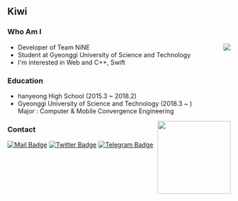 ## Kiwi
### Who Am I
<img align='right' src="http://mazassumnida.wtf/api/v2/generate_badge?boj=darae">

- Developer of Team NiNE
- Student at Gyeonggi University of Science and Technology
- I'm interested in Web and C++, Swift

### Education

- hanyeong High School (2015.3 ~ 2018.2)
- Gyeonggi University of Science and Technology (2018.3 ~ )<br>Major : Computer & Mobile Convergence Engineering 

<img align='right' src="https://github-readme-stats.vercel.app/api?username=kdo9921&count_private=true&show_icons=true&bg_color=30,e96443,904e95&title_color=fff&text_color=fff&icon_color=fff" height="165">

### Contact

[![Mail Badge](https://img.shields.io/badge/kiwi@darae.dev-9CE159?style=flat&logo=Mail.Ru&logoColor=8C5E29)](mailto:kiwi@darae.dev)
[![Twitter Badge](https://img.shields.io/badge/@_darae_-1DA1F2?style=flat&logo=Twitter&logoColor=ffffff)](https://twitter.com/_darae_)
[![Telegram Badge](https://img.shields.io/badge/@Chamdarae-26A5E4?style=flat&logo=Telegram&logoColor=ffffff)](https://t.me/Chamdarae)
